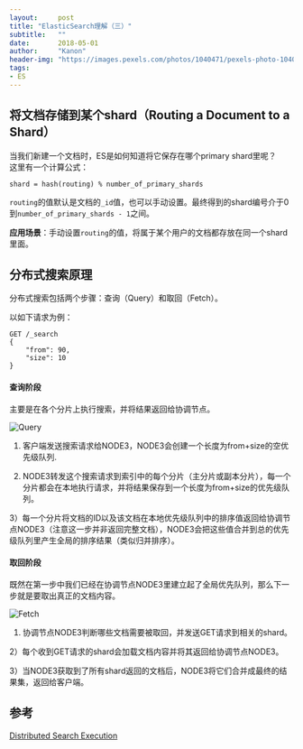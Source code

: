 ```yaml
---
layout:     post
title: "ElasticSearch理解（三）"
subtitle:   ""
date:       2018-05-01
author:     "Kanon"
header-img: "https://images.pexels.com/photos/1040471/pexels-photo-1040471.jpeg?auto=compress&cs=tinysrgb&dpr=2&h=750&w=1260"
tags:
- ES
---
```

## 将文档存储到某个shard（Routing a Document to a Shard）
当我们新建一个文档时，ES是如何知道将它保存在哪个primary shard里呢？  
这里有一个计算公式：
```
shard = hash(routing) % number_of_primary_shards
```
`routing`的值默认是文档的`_id`值，也可以手动设置。最终得到的shard编号介于0到`number_of_primary_shards - 1`之间。

**应用场景**：手动设置`routing`的值，将属于某个用户的文档都存放在同一个shard里面。

## 分布式搜索原理
分布式搜索包括两个步骤：查询（Query）和取回（Fetch）。

以如下请求为例：
```
GET /_search
{
    "from": 90,
    "size": 10
}
```

#### 查询阶段
主要是在各个分片上执行搜索，并将结果返回给协调节点。

![Query](https://www.elastic.co/guide/en/elasticsearch/guide/current/images/elas_0901.png)

1) 客户端发送搜索请求给NODE3，NODE3会创建一个长度为from+size的空优先级队列.

2) NODE3转发这个搜索请求到索引中的每个分片（主分片或副本分片），每一个分片都会在本地执行请求，并将结果保存到一个长度为from+size的优先级队列。

3）每一个分片将文档的ID以及该文档在本地优先级队列中的排序值返回给协调节点NODE3（注意这一步并非返回完整文档），NODE3会把这些值合并到总的优先级队列里产生全局的排序结果（类似归并排序）。

#### 取回阶段
既然在第一步中我们已经在协调节点NODE3里建立起了全局优先队列，那么下一步就是要取出真正的文档内容。

![Fetch](https://www.elastic.co/guide/en/elasticsearch/guide/current/images/elas_0902.png)

1) 协调节点NODE3判断哪些文档需要被取回，并发送GET请求到相关的shard。

2）每个收到GET请求的shard会加载文档内容并将其返回给协调节点NODE3。

3）当NODE3获取到了所有shard返回的文档后，NODE3将它们合并成最终的结果集，返回给客户端。

## 参考
[Distributed Search Execution](https://www.elastic.co/guide/en/elasticsearch/guide/current/distributed-search.html)
<br><br><br><br>
